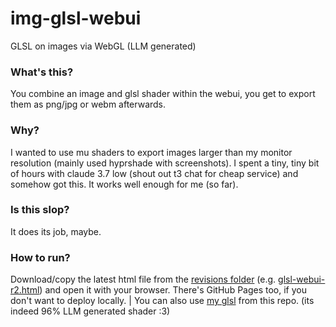 # img-glsl-webui
GLSL on images via WebGL (LLM generated)

### What's this?
You combine an image and glsl shader within the webui, you get to export them as png/jpg or webm afterwards.

### Why?
I wanted to use mu shaders to export images larger than my monitor resolution (mainly used hyprshade with screenshots). I spent a tiny, tiny bit of hours with claude 3.7 low (shout out t3 chat for cheap service) and somehow got this. It works well enough for me (so far).

### Is this slop?
It does its job, maybe.

### How to run?
Download/copy the latest html file from the [revisions folder](https://github.com/PopCat19/img-glsl-webui/tree/main/revisions) (e.g. [glsl-webui-r2.html](https://github.com/PopCat19/img-glsl-webui/blob/main/revisions/glsl-webui-r2.html)) and open it with your browser. There's GitHub Pages too, if you don't want to deploy locally.
|
You can also use [my glsl](https://github.com/PopCat19/img-glsl-webui/blob/main/cool-stuff.glsl) from this repo. (its indeed 96% LLM generated shader :3)
